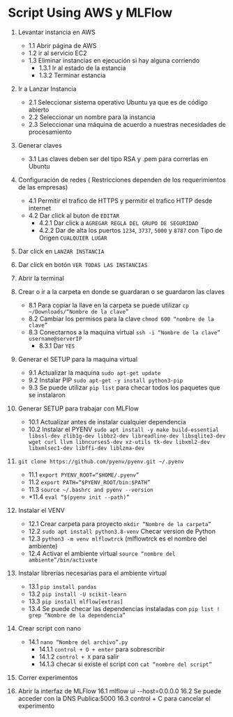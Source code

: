 # Script Using AWS y MLFlow #
1. Levantar instancia en AWS
	- 1.1 Abrir página de AWS
	- 1.2 ir al servicio EC2
	- 1.3 Eliminar instancias en ejecución si hay  alguna corriendo
		- 1.3.1 Ir al estado de la estancia
		- 1.3.2	Terminar estancia

2. Ir a Lanzar Instancia
	- 2.1 Seleccionar sistema operativo Ubuntu ya que es de código abierto
	- 2.2 Seleccionar un nombre para la instancia
	- 2.3 Seleccionar una máquina de acuerdo a nuestras necesidades de procesamiento

3. Generar claves
	- 3.1 Las claves deben ser del tipo RSA y .pem para correrlas en Ubuntu

4. Configuración de redes ( Restricciones dependen de los requerimientos de las empresas)
	- 4.1 Permitir el trafico de HTTPS y permitir el trafico HTTP desde internet
	- 4.2 Dar click al buton de `EDITAR`
		- 4.2.1 Dar click a `AGREGAR REGLA DEL GRUPO DE SEGURIDAD`
		- 4.2.2 Dar de alta los puertos `1234`, `3737`, `5000` y `8787` con Tipo de Origen `CUALQUIER LUGAR`

5. Dar click en `LANZAR INSTANCIA`
   
6. Dar click en botón `VER TODAS LAS INSTANCIAS`
   
7. Abrir la terminal
   
8. Crear o ir a la carpeta en donde se guardaran o se guardaron las claves
	- 8.1 Para copiar la llave en la carpeta se puede utilizar `cp ~/Downloads/“Nombre de la clave”`
	- 8.2 Cambiar los permisos para la clave `chmod 600 “nombre de la clave”`
	- 8.3 Conectarnos a la maquina virtual `ssh -i “Nombre de la clave” username@serverIP`
		- 8.3.1 Dar `YES`

9. Generar el SETUP para la maquina virtual
	- 9.1 Actualizar la maquina `sudo apt-get update`
	- 9.2 Instalar PIP `sudo apt-get -y install python3-pip`
	- 9.3 Se puede utilizar `pip list`  para checar todos los paquetes que se instalaron
   
10. Generar SETUP para trabajar con MLFlow
	- 10.1 Actualizar antes de instalar cualquier dependencia
	- 10.2 Instalar el PYENV `sudo apt install -y make build-essential libssl-dev zlib1g-dev libbz2-dev libreadline-dev libsqlite3-dev wget curl llvm libncurses5-dev xz-utils tk-dev libxml2-dev libxmlsec1-dev libffi-dev liblzma-dev`

11. `git clone https://github.com/pyenv/pyenv.git ~/.pyenv`
	- 11.1 `export PYENV_ROOT=“$HOME/.pyenv”`
	- 11.2 `export PATH=“$PYENV_ROOT/bin:$PATH”`
	- 11.3 `source ~/.bashrc and pyenv --version`
	- *11.4 `eval “$(pyenv init --path)”`

12. Instalar el VENV
	- 12.1 Crear carpeta para proyecto `mkdir “Nombre de la carpeta”`
	- 12.2 `sudo apt install python3.8-venv` Checar version de Python
	- 12.3 `python3 -m venv mlflowtrck` (mlflowtrck es el nombre del ambiente)
	- 12.4 Activar el ambiente virtual `source “nombre del ambiente”/bin/activate`

13. Instalar librerías necesarias para el ambiente virtual
	- 13.1 `pip install pandas`
	- 13.2 `pip install -U scikit-learn`
	- 13.3 `pip install mlflow[extras]`
	- 13.4 Se puede checar las dependencias instaladas con `pip list ! grep “Nombre de la dependencia”`

14. Crear script con nano
	- 14.1 `nano “Nombre del archivo”.py`
		- 14.1.1 `control + O + enter` para sobrescribir
		- 14.1.2 `control + X` para salir
		- 14.1.3 checar si existe el script con `cat “nombre del script”`
17. Correr experimentos
18. Abrir la interfaz de MLFlow
	16.1 mlflow ui --host=0.0.0.0
	16.2 Se puede acceder con la DNS Publica:5000
	16.3 control + C para cancelar el experimento
